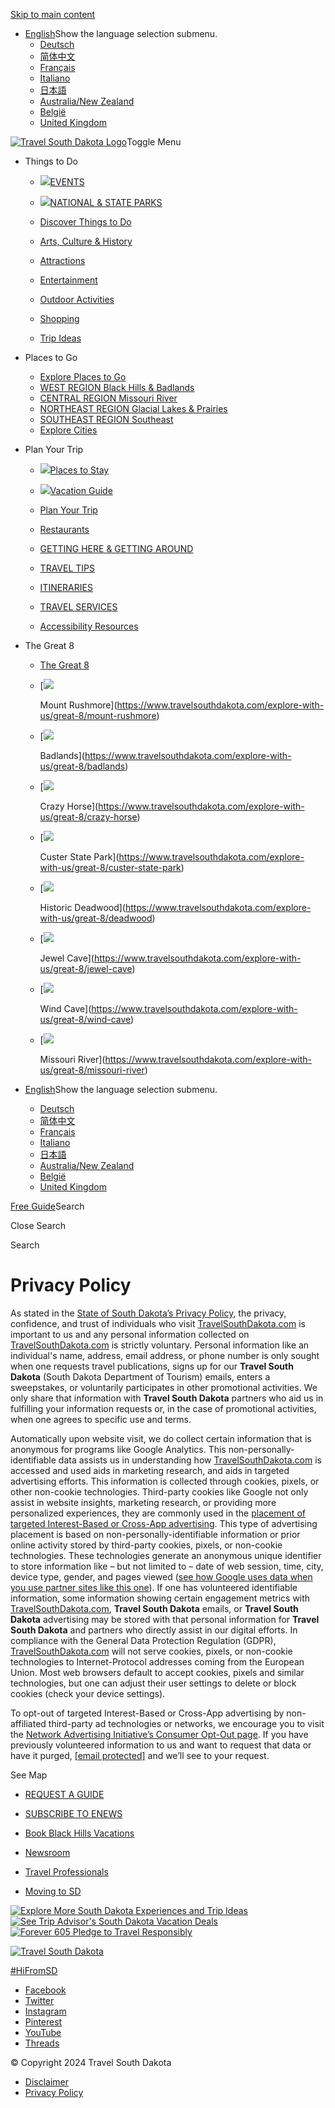 [Skip to main content](#main)

* [English](https://www.travelsouthdakota.com/)Show the language selection submenu.
    * [Deutsch](https://www.travelsouthdakota.com/german-landing-page)
    * [简体中文](https://www.travelsouthdakota.com/simplified-chinese)
    * [Français](https://www.travelsouthdakota.com/french-landing-page)
    * [Italiano](https://www.travelsouthdakota.com/italian-land-page)
    * [日本語](https://www.travelsouthdakota.com/japanese)
    * [Australia/New Zealand](https://www.travelsouthdakota.com/australia-new-zealand)
    * [België](https://www.travelsouthdakota.com/belgium)
    * [United Kingdom](https://www.travelsouthdakota.com/uk)

[![Travel South Dakota Logo](/themes/custom/mmg8_cog/dist/images/tsd-logo-white-header.png)](https://www.travelsouthdakota.com/ "Travel South Dakota:Home")Toggle Menu

* Things to Do
    
    * [![](/sites/default/files/styles/mega_menu_thumbnail/public/header-uploads/NativeAmericans00074.jpg?itok=TdBk776i)EVENTS](https://www.travelsouthdakota.com/things-to-do/events)
    * [![](/sites/default/files/styles/mega_menu_thumbnail/public/header-uploads/HorsebackRiding00132-medium.jpg?itok=24o_wPWK)NATIONAL & STATE PARKS](https://www.travelsouthdakota.com/things-to-do/national-state-parks)
    
    * [Discover Things to Do](https://www.travelsouthdakota.com/things-do)
    * [Arts, Culture & History](https://www.travelsouthdakota.com/things-to-do/culture-history)
    * [Attractions](https://www.travelsouthdakota.com/things-to-do/attractions)
    * [Entertainment](https://www.travelsouthdakota.com/things-to-do/entertainment)
    * [Outdoor Activities](https://www.travelsouthdakota.com/things-to-do/outdoor-activities)
    * [Shopping](https://www.travelsouthdakota.com/things-to-do/shopping)
    * [Trip Ideas](https://www.travelsouthdakota.com/trip-ideas)
    
* Places to Go
    
    * [Explore Places to Go](https://www.travelsouthdakota.com/places-go)
    * [WEST REGION Black Hills & Badlands](https://www.travelsouthdakota.com/west-region)
    * [CENTRAL REGION Missouri River](https://www.travelsouthdakota.com/central-region)
    * [NORTHEAST REGION Glacial Lakes & Prairies](https://www.travelsouthdakota.com/northeast-region)
    * [SOUTHEAST REGION Southeast](https://www.travelsouthdakota.com/southeast-region)
    * [Explore Cities](https://www.travelsouthdakota.com/trip-ideas/regions-cities "Cities in South Dakota")
    
* Plan Your Trip
    
    * [![](/sites/default/files/styles/mega_menu_thumbnail/public/header-uploads/AlexJohnson00016%20%281%29_0.jpg?itok=hqUww6te)Places to Stay](https://www.travelsouthdakota.com/plan-your-trip/places-stay)
    * [![](/sites/default/files/styles/mega_menu_thumbnail/public/header-uploads/StavKirke00014.jpg?itok=tQfkVnwL)Vacation Guide](https://www.travelsouthdakota.com/request-free-vacation-guide)
    
    * [Plan Your Trip](https://www.travelsouthdakota.com/plan-your-trip)
    * [Restaurants](https://www.travelsouthdakota.com/plan-your-trip/eat-and-drink)
    * [GETTING HERE & GETTING AROUND](https://www.travelsouthdakota.com/plan-your-trip/getting-here-around)
    * [TRAVEL TIPS](https://www.travelsouthdakota.com/plan-your-trip/travel-tips)
    * [ITINERARIES](https://www.travelsouthdakota.com/plan-your-trip/itineraries)
    * [TRAVEL SERVICES](https://www.travelsouthdakota.com/plan-your-trip/travel-services)
    * [Accessibility Resources](https://www.travelsouthdakota.com/south-dakota-accessibility-resources "Accessibility Resources")
    
* The Great 8
    
    * [The Great 8](https://www.travelsouthdakota.com/explore-with-us/great-8)
    * [![](/sites/default/files/styles/mega_menu_great_8/public/header-uploads/rushmore-iconv2.jpg?itok=PybvhwLg)
        
        Mount Rushmore](https://www.travelsouthdakota.com/explore-with-us/great-8/mount-rushmore)
    * [![](/sites/default/files/styles/mega_menu_great_8/public/header-uploads/badlands-iconv2.jpg?itok=FwOC2FG9)
        
        Badlands](https://www.travelsouthdakota.com/explore-with-us/great-8/badlands)
    * [![](/sites/default/files/styles/mega_menu_great_8/public/header-uploads/crazy_horse-iconv2.jpg?itok=pBos0SAs)
        
        Crazy Horse](https://www.travelsouthdakota.com/explore-with-us/great-8/crazy-horse)
    * [![](/sites/default/files/styles/mega_menu_great_8/public/header-uploads/custer-iconv2.jpg?itok=6SxsuFOh)
        
        Custer State Park](https://www.travelsouthdakota.com/explore-with-us/great-8/custer-state-park)
    * [![](/sites/default/files/styles/mega_menu_great_8/public/header-uploads/deadwood-iconv2.jpg?itok=K1TekD3q)
        
        Historic Deadwood](https://www.travelsouthdakota.com/explore-with-us/great-8/deadwood)
    * [![](/sites/default/files/styles/mega_menu_great_8/public/header-uploads/jewel_cave-iconv2.jpg?itok=F-qDUOWT)
        
        Jewel Cave](https://www.travelsouthdakota.com/explore-with-us/great-8/jewel-cave)
    * [![](/sites/default/files/styles/mega_menu_great_8/public/header-uploads/wind_cave-iconv2.jpg?itok=k6zDpteN)
        
        Wind Cave](https://www.travelsouthdakota.com/explore-with-us/great-8/wind-cave)
    * [![](/sites/default/files/styles/mega_menu_great_8/public/header-uploads/missouri_river-iconv2.jpg?itok=6PiMc0Az)
        
        Missouri River](https://www.travelsouthdakota.com/explore-with-us/great-8/missouri-river)
    

* [English](https://www.travelsouthdakota.com/)Show the language selection submenu.
    * [Deutsch](https://www.travelsouthdakota.com/german-landing-page)
    * [简体中文](https://www.travelsouthdakota.com/simplified-chinese)
    * [Français](https://www.travelsouthdakota.com/french-landing-page)
    * [Italiano](https://www.travelsouthdakota.com/italian-land-page)
    * [日本語](https://www.travelsouthdakota.com/japanese)
    * [Australia/New Zealand](https://www.travelsouthdakota.com/australia-new-zealand)
    * [België](https://www.travelsouthdakota.com/belgium)
    * [United Kingdom](https://www.travelsouthdakota.com/uk)

[Free Guide](https://www.travelsouthdakota.com/request-free-vacation-guide)Search

Close Search

Search

Privacy Policy
==============

As stated in the [State of South Dakota’s Privacy Policy](https://www.sd.gov/cs?id=kb_article_view&sysparm_article=KB0010220&sys_kb_id=36d91b371b49c51062c8a8eae54bcb9f&spa=1), the privacy, confidence, and trust of individuals who visit [TravelSouthDakota.com](http://travelsouthdakota.com/) is important to us and any personal information collected on [TravelSouthDakota.com](http://travelsouthdakota.com/) is strictly voluntary. Personal information like an individual's name, address, email address, or phone number is only sought when one requests travel publications, signs up for our **Travel South Dakota** (South Dakota Department of Tourism) emails, enters a sweepstakes, or voluntarily participates in other promotional activities. We only share that information with **Travel South Dakota** partners who aid us in fulfilling your information requests or, in the case of promotional activities, when one agrees to specific use and terms. 

Automatically upon website visit, we do collect certain information that is anonymous for programs like Google Analytics. This non-personally-identifiable data assists us in understanding how [TravelSouthDakota.com](http://travelsouthdakota.com/) is accessed and used aids in marketing research, and aids in targeted advertising efforts. This information is collected through cookies, pixels, or other non-cookie technologies. Third-party cookies like Google not only assist in website insights, marketing research, or providing more personalized experiences, they are commonly used in the [placement of targeted Interest-Based or Cross-App advertising](http://www.networkadvertising.org/understanding-online-advertising/). This type of advertising placement is based on non-personally-identifiable information or prior online activity stored by third-party cookies, pixels, or non-cookie technologies. These technologies generate an anonymous unique identifier to store information like – but not limited to – date of web session, time, city, device type, gender, and pages viewed ([see how Google uses data when you use partner sites like this one](https://policies.google.com/technologies/partner-sites)). If one has volunteered identifiable information, some information showing certain engagement metrics with [TravelSouthDakota.com](http://travelsouthdakota.com/), **Travel South Dakota** emails, or **Travel South Dakota** advertising may be stored with that personal information for **Travel South Dakota** and partners who directly assist in our digital efforts. In compliance with the General Data Protection Regulation (GDPR), [TravelSouthDakota.com](http://travelsouthdakota.com/) will not serve cookies, pixels, or non-cookie technologies to Internet-Protocol addresses coming from the European Union. Most web browsers default to accept cookies, pixels and similar technologies, but one can adjust their user settings to delete or block cookies (check your device settings).

To opt-out of targeted Interest-Based or Cross-App advertising by non-affiliated third-party ad technologies or networks, we encourage you to visit the [Network Advertising Initiative’s Consumer Opt-Out page](http://optout.networkadvertising.org/?c=1#!/). If you have previously volunteered information to us and want to request that data or have it purged, [\[email protected\]](https://www.travelsouthdakota.com/cdn-cgi/l/email-protection) and we’ll see to your request.

See Map

* [REQUEST A GUIDE](https://www.travelsouthdakota.com/request-free-vacation-guide)
* [SUBSCRIBE TO ENEWS](https://www.travelsouthdakota.com/travelsmart-email-signup)

* [Book Black Hills Vacations](https://travelsouthdakota.blackhillsvacations.com/Ecomm/Shop/Lodging/650558)
* [Newsroom](https://sdvisit.com/newsroom)
* [Travel Professionals](https://www.travelsouthdakota.com/travel-professionals)
* [Moving to SD](https://www.travelsouthdakota.com/now-hiring)

[![Explore More South Dakota Experiences and Trip Ideas](/themes/custom/mmg8_cog/dist/images/busa.svg)](https://www.visittheusa.com/)[![See Trip Advisor's South Dakota Vacation Deals](/themes/custom/mmg8_cog/dist/images/TA.png)](https://www.tripadvisor.com/Tourism-g28962-South_Dakota-Vacations.html)[![Forever 605 Pledge to Travel Responsibly](/themes/custom/mmg8_cog/dist/images/tsd-forever605-sticker-footer-65h.png)](https://www.travelsouthdakota.com/forever-605)

[![Travel South Dakota](/themes/custom/mmg8_cog/dist/images/tsd-logo-blue-footer.png)](https://www.travelsouthdakota.com/south-dakota-department-of-tourism/contact-us)

[#HiFromSD](https://www.travelsouthdakota.com/hifromsd)

* [Facebook](https://www.facebook.com/travelsouthdakota "Find Us on Facebook")
* [Twitter](https://twitter.com/southdakota "Find Us on Twitter")
* [Instagram](https://www.instagram.com/travelsouthdakota "Find Us on Instagram")
* [Pinterest](https://www.pinterest.com/travelsouthdakota/ "Find Us on Pinterest")
* [YouTube](https://www.youtube.com/@travelsouthdakota "Find Us on YouTube")
* [Threads](https://www.threads.net/@travelsouthdakota)

© Copyright 2024 Travel South Dakota

* [Disclaimer](http://sd.gov/disclaim.aspx)
* [Privacy Policy](https://www.travelsouthdakota.com/privacy-policy)